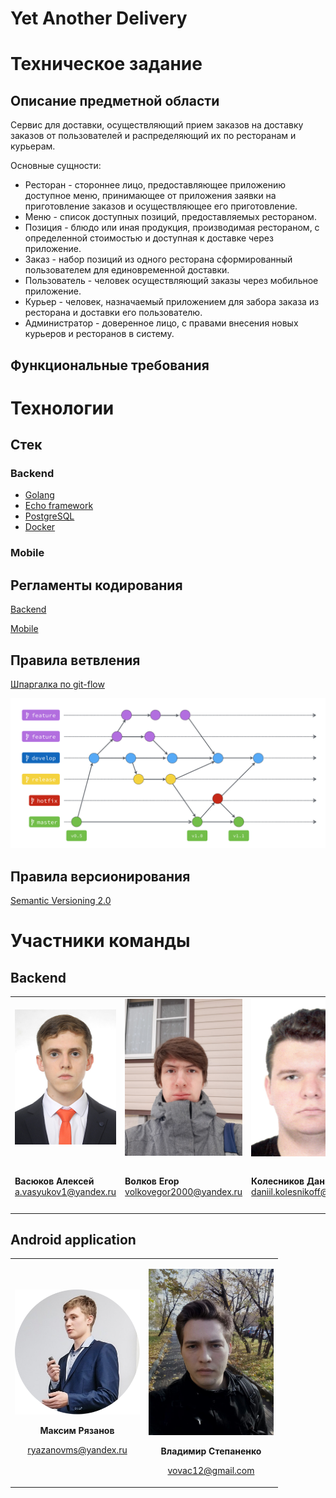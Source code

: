 # Yet Another Delivery

# Техническое задание

## Описание предметной области

Cервис для доставки, осуществляющий прием заказов на доставку заказов от пользователей и распределяющий их по ресторанам и курьерам.

Основные сущности:
* Ресторан - стороннее лицо, предоставляющее приложению доступное меню, принимающее от приложения заявки на приготовление заказов и осуществляющее его приготовление.
* Меню - список доступных позиций, предоставляемых рестораном.
* Позиция - блюдо или иная продукция, производимая рестораном, с определенной стоимостью и доступная к доставке через приложение.
* Заказ - набор позиций из одного ресторана сформированный пользователем для единовременной доставки.
* Пользователь - человек осуществляющий заказы через мобильное приложение.
* Курьер - человек, назначаемый приложением для забора заказа из ресторана и доставки его пользователю.
* Администратор - доверенное лицо, с правами внесения новых курьеров и ресторанов в систему.


## Функциональные требования

# Технологии

## Стек

### Backend

- [Golang](https://golang.org/)
- [Echo framework](https://github.com/labstack/echo)
- [PostgreSQL](https://www.postgresql.org/)
- [Docker](https://www.docker.com/)

### Mobile

## Регламенты кодирования

[Backend](backend/rules.md)

[Mobile](https://github.com/ribot/android-guidelines/blob/master/project_and_code_guidelines.md)

## Правила ветвления

[Шпаргалка по git-flow](https://danielkummer.github.io/git-flow-cheatsheet/index.ru_RU.html)

<img src="docs/git-flow.png" alt="git-flow" width="1000"/>

## Правила версионирования

[Semantic Versioning 2.0](https://semver.org/)

# Участники команды

## Backend

<table>
<tr>
<td>

<img src="docs/vasyukov.jpg" alt="Vasyukov Alexey" width="200"/>

</td>
<td>

<img src="docs/volkov.jpg" alt="Volkov Egor" width="200"/>

</td>
<td>

<img src="docs/kolesnikov.jpg" alt="Kolesnikov Daniil" width="200"/>

</td>
<td>

<img src="docs/moskovskiy.jpg" alt="Moskovskiy Dmitriy" width="200"/>

</td>
</tr>

<tr>
<td>

**Васюков Алексей**
a.vasyukov1@yandex.ru

</td>
<td>

**Волков Егор**
volkovegor2000@yandex.ru

</td>
<td>

**Колесников Даниил**
daniil.kolesnikoff@gmail.com

</td>
<td>

**Московский Дмитрий**
dimez77@mail.ru

</td>
</tr>
</table>

## Android application

<table>
<tr>
<td>

<img src="docs/ryazanov.png" 
     alt="Maxim Ryazanov"
     width="200"
/>

<div style="text-align: center">

**Максим Рязанов**

ryazanovms@yandex.ru

</div>

</td>
<td>

<img src="docs/stepanenko.jpg" 
     alt="Vladimir Stepanenko"
     width="200"
/>

<div style="text-align: center">

**Владимир Степаненко**

vovac12@gmail.com

</div>

</td>
</tr>
</table>
